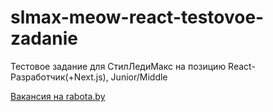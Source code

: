 # slmax-meow-react-testovoe-zadanie

Тестовое задание для СтилЛедиМакс на позицию React-Разработчик(+Next.js), Junior/Middle

[Вакансия на rabota.by](https://rabota.by/vacancy/104385040)
